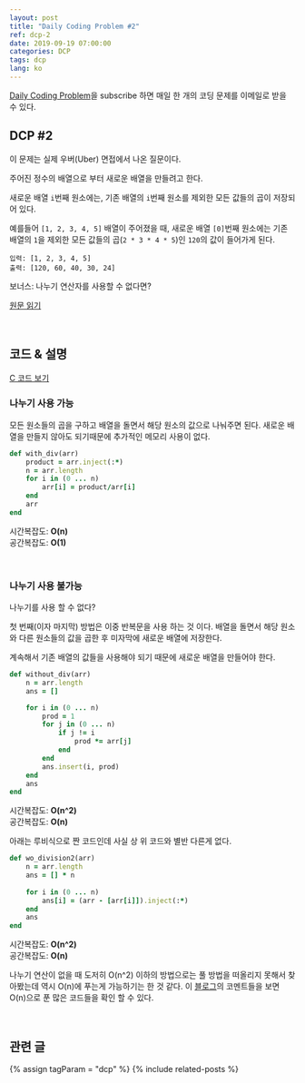 ```yaml
---
layout: post
title: "Daily Coding Problem #2"
ref: dcp-2
date: 2019-09-19 07:00:00
categories: DCP
tags: dcp
lang: ko
---
```


[Daily Coding Problem](https://www.dailycodingproblem.com)을 subscribe 하면 매일 한 개의 코딩 문제를 이메일로 받을 수 있다.

## DCP #2  <a id="dcp2"></a>
이 문제는 실제 우버(Uber) 면접에서 나온 질문이다.

주어진 정수의 배열으로 부터 새로운 배열을 만들려고 한다.

새로운 배열 `i`번째 원소에는, 기존 배열의 `i`번째 원소를 제외한 모든 값들의 곱이 저장되어 있다. 

예를들어 `[1, 2, 3, 4, 5]` 배열이 주어졌을 때, 새로운 배열 `[0]`번째 원소에는 기존 배열의 `1`을 제외한 모든 값들의 곱(`2 * 3 * 4 * 5`)인 `120`의 값이 들어가게 된다.

```
입력: [1, 2, 3, 4, 5]
출력: [120, 60, 40, 30, 24]
```

보너스: 나누기 연산자를 사용할 수 없다면?

[원문 읽기](en-dcp-2.html#dcp2)

 <br>

## 코드 & 설명
[C 코드 보기](https://github.com/muicode/DCP/blob/master/problem2/dcp2.c)

### 나누기 사용 가능
모든 원소들의 곱을 구하고 배열을 돌면서 해당 원소의 값으로 나눠주면 된다. 새로운 배열을 만들지 않아도 되기때문에 추가적인 메모리 사용이 없다.

```ruby
def with_div(arr)
    product = arr.inject(:*)
    n = arr.length
    for i in (0 ... n)
        arr[i] = product/arr[i]
    end
    arr
end
```

시간복잡도: **O(n)** <br>
공간복잡도: **O(1)**

<br>

### 나누기 사용 불가능
나누기를 사용 할 수 없다?

첫 번째(이자 마지막) 방법은 이중 반복문을 사용 하는 것 이다. 배열을 돌면서 해당 원소와 다른 원소들의 값을 곱한 후 미자막에 새로운 배열에 저장한다.

계속해서 기존 배열의 값들을 사용해야 되기 때문에 새로운 배열을 만들어야 한다.

```ruby
def without_div(arr)
    n = arr.length
    ans = []

    for i in (0 ... n)
        prod = 1
        for j in (0 ... n)
            if j != i
                prod *= arr[j]
            end
        end
        ans.insert(i, prod)
    end
    ans
end
```

시간복잡도: **O(n^2)** <br>
공간복잡도: **O(n)**

아래는 루비식으로 짠 코드인데 사실 상 위 코드와 별반 다른게 없다.

```ruby
def wo_division2(arr)
    n = arr.length
    ans = [] * n
    
    for i in (0 ... n)
        ans[i] = (arr - [arr[i]]).inject(:*)
    end
    ans
end
```

시간복잡도: **O(n^2)** <br>
공간복잡도: **O(n)**

나누기 연산이 없을 때 도저히 O(n^2) 이하의 방법으로는 풀 방법을 떠올리지 못해서 찾아봤는데 역시 O(n)에 푸는게 가능하기는 한 것 같다.
이 [블로그](https://dev.to/cwetanow/daily-coding-problem-2-21pj)의 코멘트들을 보면 O(n)으로 푼 많은 코드들을 확인 할 수 있다.

<br>

## 관련 글 <a id="related"></a>
{% assign tagParam = "dcp" %}
{% include related-posts %}